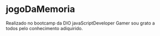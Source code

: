 # jogoDaMemoria
Realizado no bootcamp da DIO javaScriptDeveloper Gamer
sou grato a todos pelo conhecimento  adiquirido.
